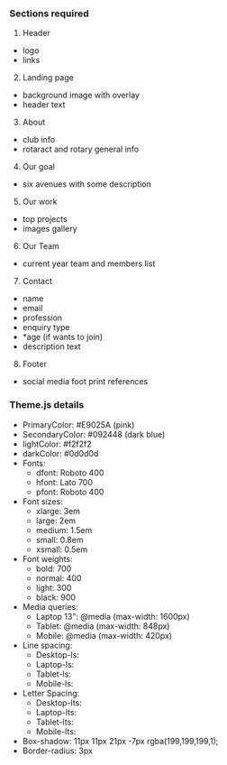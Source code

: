 ### Sections required

1. Header

- logo
- links

2. Landing page

- background image with overlay
- header text

3. About

- club info
- rotaract and rotary general info

4. Our goal

- six avenues with some description

5. Our work

- top projects
- images gallery

6. Our Team

- current year team and members list

7. Contact

- name
- email
- profession
- enquiry type
- \*age (if wants to join)
- description text

8. Footer

- social media foot print references

### Theme.js details

- PrimaryColor: #E9025A (pink)
- SecondaryColor: #092448 (dark blue)
- lightColor: #f2f2f2
- darkColor: #0d0d0d
- Fonts:
  - dfont: Roboto 400
  - hfont: Lato 700
  - pfont: Roboto 400
- Font sizes:
  - xlarge: 3em
  - large: 2em
  - medium: 1.5em
  - small: 0.8em
  - xsmall: 0.5em
- Font weights:
  - bold: 700
  - normal: 400
  - light: 300
  - black: 900
- Media queries:
  - Laptop 13": @media (max-width: 1600px)
  - Tablet: @media (max-width: 848px)
  - Mobile: @media (max-width: 420px)
- Line spacing:
  - Desktop-ls:
  - Laptop-ls:
  - Tablet-ls:
  - Mobile-ls:
- Letter Spacing:
  - Desktop-lts:
  - Laptop-lts:
  - Tablet-lts:
  - Mobile-lts:
- Box-shadow: 11px 11px 21px -7px rgba(199,199,199,1);
- Border-radius: 3px
